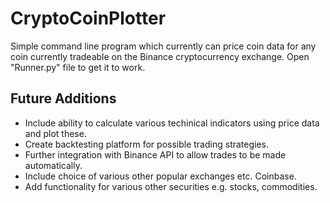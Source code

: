# CryptoCoinPlotter

Simple command line program which currently can price coin data for any coin currently tradeable on the Binance cryptocurrency exchange. Open "Runner.py" file to get it to work.

## Future Additions
- Include ability to calculate various techinical indicators using price data and plot these. 
- Create backtesting platform for possible trading strategies.
- Further integration with Binance API to allow trades to be made automatically.
- Include choice of various other popular exchanges etc. Coinbase.
- Add functionality for various other securities e.g. stocks, commodities.
